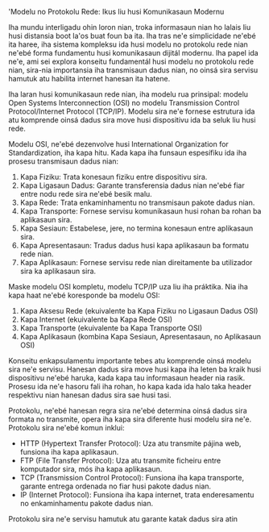 'Modelu no Protokolu Rede: Ikus liu husi Komunikasaun Modernu

Iha mundu interligadu ohin loron nian, troka informasaun nian ho lalais liu husi distansia boot la'os buat foun ba ita. Iha tras ne'e simplicidade ne'ebé ita haree, iha sistema kompleksu ida husi modelu no protokolu rede nian ne'ebé forma fundamentu husi komunikasaun dijitál modernu. Iha papel ida ne'e, ami sei explora konseitu fundamentál husi modelu no protokolu rede nian, sira-nia importansia iha transmisaun dadus nian, no oinsá sira servisu hamutuk atu habilita internet hanesan ita hatene.

Iha laran husi komunikasaun rede nian, iha modelu rua prinsipal: modelu Open Systems Interconnection (OSI) no modelu Transmission Control Protocol/Internet Protocol (TCP/IP). Modelu sira ne'e fornese estrutura ida atu komprende oinsá dadus sira move husi dispositivu ida ba seluk liu husi rede.

Modelu OSI, ne'ebé dezenvolve husi International Organization for Standardization, iha kapa hitu. Kada kapa iha funsaun espesífiku ida iha prosesu transmisaun dadus nian:

1. Kapa Fiziku: Trata konesaun fiziku entre dispositivu sira.
2. Kapa Ligasaun Dadus: Garante transferensia dadus nian ne'ebé fiar entre nodu rede sira ne'ebé besik malu.
3. Kapa Rede: Trata enkaminhamentu no transmisaun pakote dadus nian.
4. Kapa Transporte: Fornese servisu komunikasaun husi rohan ba rohan ba aplikasaun sira.
5. Kapa Sesiaun: Estabelese, jere, no termina konesaun entre aplikasaun sira.
6. Kapa Apresentasaun: Tradus dadus husi kapa aplikasaun ba formatu rede nian.
7. Kapa Aplikasaun: Fornese servisu rede nian direitamente ba utilizador sira ka aplikasaun sira.

Maske modelu OSI kompletu, modelu TCP/IP uza liu iha práktika. Nia iha kapa haat ne'ebé koresponde ba modelu OSI:

1. Kapa Aksesu Rede (ekuivalente ba Kapa Fiziku no Ligasaun Dadus OSI)
2. Kapa Internet (ekuivalente ba Kapa Rede OSI)
3. Kapa Transporte (ekuivalente ba Kapa Transporte OSI)
4. Kapa Aplikasaun (kombina Kapa Sesiaun, Apresentasaun, no Aplikasaun OSI)

Konseitu enkapsulamentu importante tebes atu komprende oinsá modelu sira ne'e servisu. Hanesan dadus sira move husi kapa iha leten ba kraik husi dispositivu ne'ebé haruka, kada kapa tau informasaun header nia rasik. Prosesu ida ne'e hasoru fali iha rohan, ho kapa kada ida halo taka header respektivu nian hanesan dadus sira sae husi tasi.

Protokolu, ne'ebé hanesan regra sira ne'ebé determina oinsá dadus sira formata no transmite, opera iha kapa sira diferente husi modelu sira ne'e. Protokolu sira ne'ebé komun inklui:

- HTTP (Hypertext Transfer Protocol): Uza atu transmite pájina web, funsiona iha kapa aplikasaun.
- FTP (File Transfer Protocol): Uza atu transmite ficheiru entre komputador sira, mós iha kapa aplikasaun.
- TCP (Transmission Control Protocol): Funsiona iha kapa transporte, garante entrega ordenada no fiar husi pakote dadus nian.
- IP (Internet Protocol): Funsiona iha kapa internet, trata enderesamentu no enkaminhamentu pakote dadus nian.

Protokolu sira ne'e servisu hamutuk atu garante katak dadus sira atin